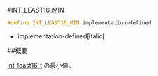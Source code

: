 #INT_LEAST16_MIN
```cpp
#define INT_LEAST16_MIN implementation-defined
```
* implementation-defined[italic]

##概要

[int_least16_t](/reference/cstdint/int_least16_t.md) の最小値。

